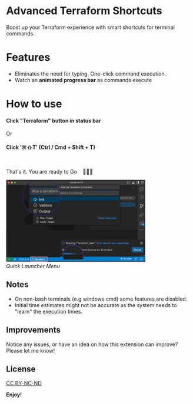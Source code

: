 # Advanced Terraform Shortcuts
Boost up your Terraform experience with smart shortcuts for terminal commands.

# Features
* Eliminates the need for typing. One-click command execution.
* Watch an **animated progress bar** as commands execute

# How to use

#### Click "Terraform" button in status bar
Or
#### Click '⌘⇧T' (Ctrl / Cmd + Shift + T)
<br>

That's it. You are ready to Go &nbsp;&nbsp; 🎉🎉🎉

<p align="left">
<img src="assets/demo-all.png" width=75%>
<br/>
<em>Quick Launcher Menu</em>
</p>

## Notes
* On non-bash terminals (e.g windows cmd) some features are disabled.
* Initial time estimates might not be accurate as the system needs to "learn" the execution times.

## Improvements

Notice any issues, or have an idea on how this extension can improve? Please let me know!

## License

[CC BY-NC-ND](LICENSE)

**Enjoy!**
